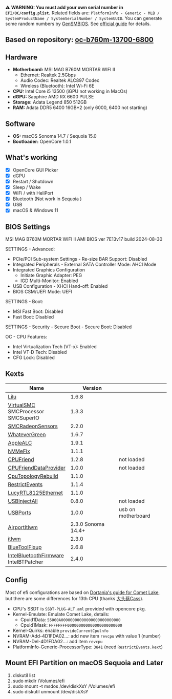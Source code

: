 ⚠️ **WARNING: You must add your own serial number in `EFI/OC/config.plist`.** Related fields are: `PlatformInfo - Generic - MLB / SystemProductName / SystemSerialNumber / SystemUUID`. You can generate some random numbers by [GenSMBIOS](https://github.com/corpnewt/GenSMBIOS). See [official guide](https://dortania.github.io/OpenCore-Install-Guide/config.plist/comet-lake.html#platforminfo) for details.

## Based on repository: [oc-b760m-13700-6800](https://github.com/ichenhe/oc-b760m-13700-6800)

## Hardware

- **Motherboard:** MSI MAG B760M MORTAR WIFI II
  - Ethernet: Realtek 2.5Gbps
  - Audio Codec: Realtek ALC897 Codec
  - Wireless (Bluetooth): Intel Wi-Fi 6E
- **CPU:** Intel Core i5 13500 (iGPU not working in MacOs)
- **dGPU:** Sapphire AMD RX 6600 PULSE
- **Storage:**  Adata Legend 850 512GB
- **RAM:** Adata DDR5 6400 16GB*2 (only 6000, 6400 not starting)

## Software

- **OS:** macOS Sonoma 14.7 / Sequoia 15.0
- **Bootloader:** OpenCore 1.0.1

## What's working

- [x] OpenCore GUI Picker
- [x] dGPU
- [x] Restart / Shutdown
- [x] Sleep / Wake
- [x] WiFi  / with HeliPort 
- [X] Bluetooth (Not work in Sequoia )
- [x] USB
- [x] macOS & Windows 11

## BIOS Settings

MSI MAG B760M MORTAR WIFI II AMI BIOS ver 7E13v17 build 2024-08-30

SETTINGS - Advanced:
 - PCIe/PCI Sub-system Settings - Re-size BAR Support: Disabled
 - Integrated Peripherals - External SATA Controller Mode: AHCI Mode
 - Integrated Graphics Configuration
   - Initiate Graphic Adapter: PEG
   - IGD Multi-Monitor: Enabled
- USB Configuration - XHCI Hand-off: Enabled
- BIOS CSM/UEFI Mode: UEFI

SETTINGS - Boot:
- MSI Fast Boot: Disabled
- Fast Boot: Disabled

SETTINGS - Security - Secure Boot - Secure Boot: Disabled

OC - CPU Features:
- Intel Virtualization Tech (VT-x): Enabled
- Intel VT-D Tech: Disabled
- CFG Lock: Disabled

## Kexts
| Name                                                                                                               | Version       |      |
|--------------------------------------------------------------------------------------------------------------------| ------------- | ---- |
| [Lilu](https://github.com/acidanthera/Lilu/releases)                                                               | 1.6.8         |      |
| [VirtualSMC](https://github.com/acidanthera/VirtualSMC/releases)<br /> SMCProcessor <br /> SMCSuperIO              | 1.3.3         |      |
| [SMCRadeonSensors](https://github.com/NootInc/RadeonSensor/releases)                                               | 2.2.0         |      |
| [WhateverGreen](https://github.com/acidanthera/WhateverGreen/releases)                                             | 1.6.7         |      |
| [AppleALC](https://github.com/acidanthera/AppleALC/releases)                                                       | 1.9.1         |      |
| [NVMeFix](https://github.com/acidanthera/NVMeFix/releases)                                                         | 1.1.1         |      |
| [CPUFriend](https://github.com/acidanthera/CPUFriend/releases/)                                                    | 1.2.8         | not loaded     |
| [CPUFriendDataProvider]()                                                                                          | 1.0.0         | not loaded     |
| [CpuTopologyRebuild](https://github.com/b00t0x/CpuTopologyRebuild)                                                 | 1.1.0         |      |
| [RestrictEvents](https://github.com/acidanthera/RestrictEvents)                                                    | 1.1.4         |      |
| [LucyRTL8125Ethernet](https://www.insanelymac.com/forum/files/file/1004-lucyrtl8125ethernet/)                      | 1.1.0         |      |
| [USBInjectAll]()                                                                                                   | 0.8.0         | not loaded     |
| [USBPorts]()                                                                                                       | 1.0.0         | usb on motherboard |
| [AirportItlwm](https://github.com/OpenIntelWireless/itlwm/releases)                                                | 2.3.0 Sonoma 14.4+ |      |
| [itlwm](https://github.com/OpenIntelWireless/itlwm/releases)                                                       | 2.3.0         |      |
| [BlueToolFixup](https://github.com/acidanthera/BrcmPatchRAM/releases)                                              | 2.6.8         |      |
| [IntelBluetoothFirmware](https://github.com/OpenIntelWireless/IntelBluetoothFirmware/releases)<br />IntelBTPatcher | 2.4.0         |      |

## Config

Most of efi configurations are based on [Dortania's guide for Comet Lake](https://dortania.github.io/OpenCore-Install-Guide/config.plist/comet-lake.html#acpi), but there are some differences for 13th CPU (thanks [大头蔡Cass](https://www.youtube.com/watch?v=qcOpeg9E1fQ)).

- CPU's SSDT is `SSDT-PLUG-ALT.aml` provided with opencore pkg.
- Kernel-Emulate: Emulate Comet Lake, details:
  - Cpuid1Data: `55060A00000000000000000000000000`
  - Cpuid1Mask: `FFFFFFFF000000000000000000000000`
- Kernel-Quirks: enable `provideCurrentCpulnfo`
- NVRAM-Add-4D1FDA02...: add new item `revcpu` with value 1 (number)
- NVRAM-Del-4D1FDA02...: add item `revcpu`
- PlatformInfo-Generic-ProcessorType: `3841` (need `RestrictEvents.kext`)

## Mount EFI Partition on macOS Sequoia and Later

1. diskutil list
2. sudo mkdir /Volumes/efi
3. sudo mount -t msdos /dev/diskXsY /Volumes/efi
4. sudo diskutil unmount /dev/diskXsY